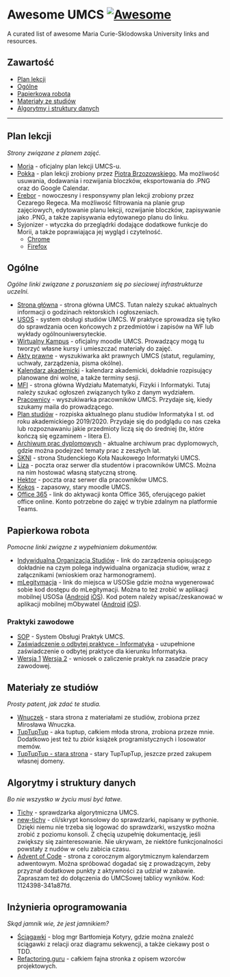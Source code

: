 # Awesome UMCS [![Awesome](https://cdn.rawgit.com/sindresorhus/awesome/d7305f38d29fed78fa85652e3a63e154dd8e8829/media/badge.svg)](https://github.com/sindresorhus/awesome)

A curated list of awesome Maria Curie-Sklodowska University links and resources.

## Zawartość

- [Plan lekcji](#plan-lekcji)
- [Ogólne](#ogólne)
- [Papierkowa robota](#papierkowa-robota)
- [Materiały ze studiów](#materiały-ze-studiów)
- [Algorytmy i struktury danych](#algorytmy-i-struktury-danych)

---

## Plan lekcji

*Strony związane z planem zajęć.*

- [Moria](http://moria.umcs.lublin.pl/) - oficjalny plan lekcji UMCS-u.
- [Pokka](https://pokka.me/) - plan lekcji zrobiony przez [Piotra Brzozowskiego](https://stirante.com). Ma możliwość usuwania, dodawania i rozwijania bloczków, eksportowania do .PNG oraz do Google Calendar.
- [Erebor](https://erebor.vpcloud.eu/) - nowoczesny i responsywny plan lekcji zrobiony przez Cezarego Regeca. Ma możliwość filtrowania na planie grup zajęciowych, edytowanie planu lekcji, rozwijanie bloczków, zapisywanie jako .PNG, a także zapisywania edytowanego planu do linku.
- Syjonizer - wtyczka do przeglądrki dodające dodatkowe funkcje do Morii, a także poprawiająca jej wygląd i czytelność. 
	- [Chrome](https://chrome.google.com/webstore/detail/syjonizer/anfdiaikaccfpdloehibnplnlgijeaan)
	- [Firefox](https://addons.mozilla.org/pl/firefox/addon/syjonizerumcs/)

## Ogólne

*Ogólne linki związane z poruszaniem się po sieciowej infrastrukturze uczelni.*

- [Strona główna](https://www.umcs.pl/) - strona główna UMCS. Tutan należy szukać aktualnych informacji o godzinach rektorskich i ogłoszeniach.
- [USOS](https://usosweb.umcs.pl/) - system obsługi studiów UMCS. W praktyce sprowadza się tylko do sprawdzania ocen końcowych z przedmiotów i zapisów na WF lub wykłady ogólnouniwersyteckie.
- [Wirtualny Kampus](https://kampus.umcs.pl) - oficjalny moodle UMCS. Prowadzący mogą tu tworzyć własne kursy i umieszczać materiały do zajęć.
- [Akty prawne](https://www.umcs.pl/pl/uchwaly-zarzadzenia-pisma-okolne,2499,1.lhtm) - wyszukiwarka akt prawnych UMCS (statut, regulaminy, uchwały, zarządzenia, pisma okólne).
- [Kalendarz akademicki](https://www.umcs.pl/pl/kalendarz-akademicki.htm) - kalendarz akademicki, dokładnie rozpisujący planowane dni wolne, a także terminy sesji.
- [MFI](https://www.umcs.pl/pl/wydzial-matematyki-fizyki-i-informatyki-umcs-w-lublinie,46.htm) - strona główna Wydziału Matematyki, Fizyki i Informatyki. Tutaj należy szukać ogłoszeń związanych tylko z danym wydziałem.
- [Pracownicy](https://www.umcs.pl/pl/address-book,1.html) - wyszukiwarka pracowników UMCS. Przydaje się, kiedy szukamy maila do prowadzącego.
- [Plan studiów](https://phavi.umcs.pl/at/attachments/2019/0930/111105-plan-i-stopien-2019-2020-inf.pdf) - rozpiska aktualnego planu studiów Informatyka I st. od roku akademickiego 2019/2020. Przydaje się do podglądu co nas czeka lub rozpoznawaniu jakie przedmioty liczą się do średniej (te, które kończą się egzaminem - litera E).
- [Archiwum prac dyplomowych](https://apd.umcs.pl/) - aktualne archiwum prac dyplomowych, gdzie można podejrzeć tematy prac z zeszłych lat.
- [SKNI](https://skni.umcs.pl) - strona Studenckiego Koła Naukowego Informatyki UMCS.
- [Liza](http://liza.umcs.lublin.pl) - poczta oraz serwer dla studentów i pracowników UMCS. Można na nim hostować własną statyczną stronę.
- [Hektor](https://hektor.umcs.lublin.pl) - poczta oraz serwer  dla pracowników UMCS.
- [Kokos](http://kokos.umcs.pl) - zapasowy, stary moodle UMCS.
- [Office 365](https://office.umcs.pl) - link do aktywacji konta Office 365, oferującego pakiet office online. Konto potrzebne do zajęć w trybie zdalnym na platformie Teams.

## Papierkowa robota

*Pomocne linki związne z wypełnianiem dokumentów.*

- [Indywidualna Organizacja Studiów](https://www.umcs.pl/pl/uchwaly-zarzadzenia-pisma-okolne,2499,zarzadzenie-nr-70-2021-rektora-uniwersytetu-marii-curie-sklodowskiej-w-lublinie-z-dnia-21-lipca-2021-r-w-sprawie-szczegolowych-zasad-udzielania-indywidulanej-organizacji-studiow-studentom-uniwersytetu-marii-curie-sklodowskiej-w-lublinie-obowiazujacych-od-1-pazdziernika-2021-roku,105015.chtm) - link do zarządzenia opisującego dokładnie na czym polega indywidualna organizacja studiów, wraz z załącznikami (wnioskiem oraz harmonogramem).
- [mLegitymacja](https://usosweb.umcs.pl/kontroler.php?_action=dla_stud/studia/mlegitymacja/index) - link do miejsca w USOSie gdzie można wygenerować sobie kod dostępu do mLegitymacji. Można to też zrobić w aplikacji mobilnej USOSa ([Android](https://play.google.com/store/apps/details?id=pl.umcs.mobilny&hl=pl) [iOS](https://apps.apple.com/pl/app/mobilny-usos-umcs/id1459627901?l=pl)). Kod potem należy wpisać/zeskanować w aplikacji mobilnej mObywatel ([Android](https://play.google.com/store/apps/details?id=pl.nask.mobywatel&hl=pl&gl=pl) [iOS](https://apps.apple.com/pl/app/mobywatel/id1339613469?l=pl)).

### Praktyki zawodowe

- [SOP](https://praktyki.umcs.lublin.pl) - System Obsługi Praktyk UMCS.
- [Zaświadczenie o odbytej praktyce - Informatyka](https://filen.io/d/bb2553ef-b17f-495a-8f5c-827d0c6b6046#!CupEHcWNe8Y3l7z5cx0ojFQIxPY8F0Yu) - uzupełnione zaświadczenie o odbytej praktyce dla kierunku Informatyka.
- [Wersja 1](https://filen.io/d/1a365d30-5567-44fa-a280-79134d9b2c60#!IvpUWDYRh1icyEPgFQvEqr8eq7vTIUtz) [Wersja 2](https://filen.io/d/32a1d9c6-0eaf-4d3c-92c3-bfb9784f7f50#!j99KLEpTkJE3ushH5WM8U7SXLx6YoFbr) - wniosek o zaliczenie praktyk na zasadzie pracy zawodowej.

## Materiały ze studiów

*Prosty patent, jak zdać te studia.*

- [Wnuczek](http://liza.umcs.lublin.pl/~mwnuczek/) - stara strona z materiałami ze studiów, zrobiona przez Mirosława Wnuczka.
- [TupTupTup](https://tuptuptup.huhha.co) - aka tuptup, całkiem młoda strona, zrobiona przeze mnie. Dodatkowo jest też tu zbiór książek programistycznych i losowator memów.
- [TupTupTup - stara strona](http://liza.umcs.lublin.pl/~styda/site/Stronka.html) - stary TupTupTup, jeszcze przed zakupem własnej domeny.

## Algorytmy i struktury danych

*Bo nie wszystko w życiu musi być łatwe.*

- [Tichy](https://tichy.umcs.lublin.pl/) - sprawdzarka algorytmiczna UMCS.
- [new-tichy](https://github.com/s-tyda/new-tichy) - cli/skrypt konsolowy do sprawdzarki, napisany w pythonie. Dzięki niemu nie trzeba się logować do sprawdzarki, wszystko można zrobić z poziomu konsoli. Z chęcią uzupełnię dokumentację, jeśli zwiększy się zainteresowanie. Nie ukrywam, że niektóre funkcjonalności powstały z nudów w celu zabicia czasu.
- [Advent of Code](https://adventofcode.com) - strona z corocznym algorytmicznym kalendarzem adwentowym. Można spróbować dogadać się z prowadzącym, żeby przyznał dodatkowe punkty z aktywności za udział w zabawie. Zapraszam też do dołączenia do UMCSowej tablicy wyników. Kod: 1124398-341a87fd.

## Inżynieria oprogramowania

*Skąd jamnik wie, że jest jamnikiem?*

- [Ściągawki](https://bkotyra.github.io) - blog mgr Bartłomieja Kotyry, gdzie można znaleźć ściągawki z relacji oraz diagramu sekwencji, a także ciekawy post o TDD.
- [Refactoring.guru](https://refactoring.guru/pl) - całkiem fajna stronka z opisem wzorców projektowych.
